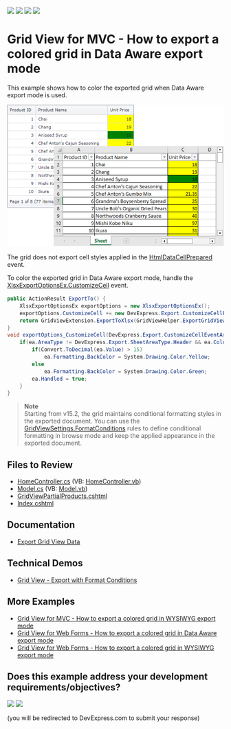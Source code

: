 <!-- default badges list -->
![](https://img.shields.io/endpoint?url=https://codecentral.devexpress.com/api/v1/VersionRange/128551474/24.2.1%2B)
[![](https://img.shields.io/badge/Open_in_DevExpress_Support_Center-FF7200?style=flat-square&logo=DevExpress&logoColor=white)](https://supportcenter.devexpress.com/ticket/details/E4098)
[![](https://img.shields.io/badge/📖_How_to_use_DevExpress_Examples-e9f6fc?style=flat-square)](https://docs.devexpress.com/GeneralInformation/403183)
[![](https://img.shields.io/badge/💬_Leave_Feedback-feecdd?style=flat-square)](#does-this-example-address-your-development-requirementsobjectives)
<!-- default badges end -->


# Grid View for MVC - How to export a colored grid in Data Aware export mode

This example shows how to color the exported grid when Data Aware export mode is used.

![Export colored grid](colored-export.png)

The grid does not export cell styles applied in the [HtmlDataCellPrepared](https://docs.devexpress.com/AspNetMvc/DevExpress.Web.Mvc.GridViewSettings.HtmlDataCellPrepared) event. 

To color the exported grid in Data Aware export mode, handle the [XlsxExportOptionsEx.CustomizeCell](https://docs.devexpress.com/CoreLibraries/DevExpress.XtraPrinting.XlsxExportOptionsEx.CustomizeCell) event.

```cs
public ActionResult ExportTo() {
    XlsxExportOptionsEx exportOptions = new XlsxExportOptionsEx();
    exportOptions.CustomizeCell += new DevExpress.Export.CustomizeCellEventHandler(exportOptions_CustomizeCell);
    return GridViewExtension.ExportToXlsx(GridViewHelper.ExportGridViewSettings, MyModel.GetProducts(), exportOptions);
}
void exportOptions_CustomizeCell(DevExpress.Export.CustomizeCellEventArgs ea) {
    if(ea.AreaType != DevExpress.Export.SheetAreaType.Header && ea.ColumnFieldName == "UnitPrice") {
        if(Convert.ToDecimal(ea.Value) > 15)
            ea.Formatting.BackColor = System.Drawing.Color.Yellow;
        else
            ea.Formatting.BackColor = System.Drawing.Color.Green;
        ea.Handled = true;
    }
}
```


> **Note**  
> Starting from v15.2, the grid maintains conditional formatting styles in the exported document. You can use the [GridViewSettings.FormatConditions](https://docs.devexpress.com/AspNetMvc/DevExpress.Web.Mvc.GridViewSettings-1.FormatConditions) rules to define conditional formatting in browse mode and keep the applied appearance in the exported document.
## Files to Review

* [HomeController.cs](./CS/Controllers/HomeController.cs#L28-L36) (VB: [HomeController.vb](./VB/Controllers/HomeController.vb))
* [Model.cs](./CS/Models/Model.cs) (VB: [Model.vb](./VB/Models/Model.vb))
* [GridViewPartialProducts.cshtml](./CS/Views/Home/GridViewPartialProducts.cshtml)
* [Index.cshtml](./CS/Views/Home/Index.cshtml)

## Documentation

* [Export Grid View Data](https://docs.devexpress.com/AspNet/3791/components/grid-view/concepts/export)

## Technical Demos

* [Grid View - Export with Format Conditions](https://demos.devexpress.com/MVCxGridViewDemos/Exporting/ExportWithFormatConditions)
## More Examples

* [Grid View for MVC - How to export a colored grid in WYSIWYG export mode](https://github.com/DevExpress-Examples/asp-net-mvc-grid-export-colored-grid-in-wysiwyg-mode)
* [Grid View for Web Forms - How to export a colored grid in Data Aware export mode](https://github.com/DevExpress-Examples/asp-net-web-forms-grid-export-colored-grid-in-data-aware-mode)
* [Grid View for Web Forms - How to export a colored grid in WYSIWYG export mode](https://github.com/DevExpress-Examples/asp-net-web-forms-grid-export-colored-grid-in-wysiwyg-mode)

<!-- feedback -->
## Does this example address your development requirements/objectives?

[<img src="https://www.devexpress.com/support/examples/i/yes-button.svg"/>](https://www.devexpress.com/support/examples/survey.xml?utm_source=github&utm_campaign=asp-net-mvc-grid-export-colored-grid-in-data-aware-mode&~~~was_helpful=yes) [<img src="https://www.devexpress.com/support/examples/i/no-button.svg"/>](https://www.devexpress.com/support/examples/survey.xml?utm_source=github&utm_campaign=asp-net-mvc-grid-export-colored-grid-in-data-aware-mode&~~~was_helpful=no)

(you will be redirected to DevExpress.com to submit your response)
<!-- feedback end -->
